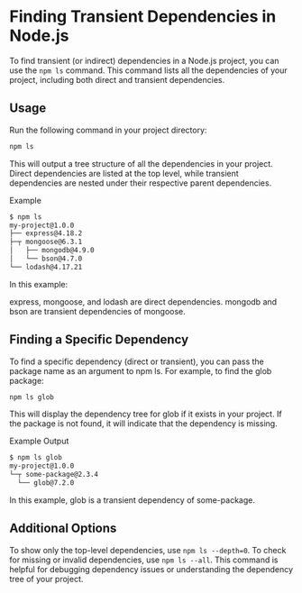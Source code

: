 # Finding Transient Dependencies in Node.js

To find transient (or indirect) dependencies in a Node.js project, you can use the `npm ls` command. This command lists all the dependencies of your project, including both direct and transient dependencies.

## Usage

Run the following command in your project directory:

```bash
npm ls
```

This will output a tree structure of all the dependencies in your project. Direct dependencies are listed at the top level, while transient dependencies are nested under their respective parent dependencies.

Example

```bash
$ npm ls
my-project@1.0.0
├── express@4.18.2
├─┬ mongoose@6.3.1
│   ├── mongodb@4.9.0
│   └── bson@4.7.0
└── lodash@4.17.21
```

In this example:

express, mongoose, and lodash are direct dependencies.
mongodb and bson are transient dependencies of mongoose.


## Finding a Specific Dependency

To find a specific dependency (direct or transient), you can pass the package name as an argument to npm ls. For example, to find the glob package:

```bash
npm ls glob
```

This will display the dependency tree for glob if it exists in your project. If the package is not found, it will indicate that the dependency is missing.

Example Output

```bash
$ npm ls glob
my-project@1.0.0
└─┬ some-package@2.3.4
  └── glob@7.2.0
```
In this example, glob is a transient dependency of some-package.

## Additional Options

To show only the top-level dependencies, use `npm ls --depth=0`.
To check for missing or invalid dependencies, use `npm ls --all`.
This command is helpful for debugging dependency issues or understanding the dependency tree of your project.